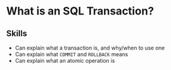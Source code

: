 # What is an SQL Transaction?

## Skills

- Can explain what a transaction is, and why/when to use one
- Can explain what  `COMMIT` and `ROLLBACK` means
- Can explain what an atomic operation is
